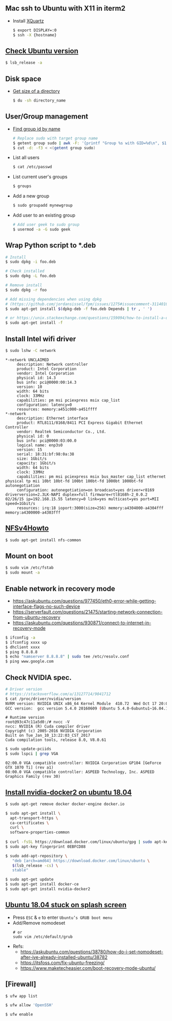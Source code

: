 ## Mac ssh to Ubuntu with X11 in iterm2

- Install [XQuartz](https://uisapp2.iu.edu/confluence-prd/pages/viewpage.action?pageId=280461906)

  ```bash
  $ export DISPLAY=:0
  $ ssh -X {hostname}
  ```

## [Check Ubuntu version](https://linuxize.com/post/how-to-check-your-ubuntu-version/#targetText=Open%20your%20terminal%20either%20by,to%20display%20the%20Ubuntu%20version.&targetText=Your%20Ubuntu%20version%20will%20be,am%20using%20Ubuntu%2018.04%20LTS.)

  ```bash
  $ lsb_release -a
  ```
## Disk space

- [Get size of a directory](https://dotblogs.com.tw/newmonkey48/2012/12/07/85471)

  ```bash
  $ du -sh directory_name
  ```

## User/Group management

- [Find group id by name](https://askubuntu.com/a/639997/824819)
  
  ```bash
  # Replace sudo with target group name
  $ getent group sudo | awk -F: '{printf "Group %s with GID=%d\n", $1, $3}'\n
  $ cut -d: -f3 < <(getent group sudo)
  ```

- List all users

  ```bash
  $ cat /etc/passwd
  ```

- List current user's groups

  ```bash
  $ groups
  ```

- Add a new group

  ```bash
  $ sudo groupadd mynewgroup
  ```

- Add user to an existing group
  
  ```bash
  # Add user geek to sudo group
  $ usermod -a -G sudo geek
  ```

## Wrap Python script to *.deb

  ```bash
  # Install
  $ sudo dpkg -i foo.deb
  
  # Check installed
  $ sudo dpkg -L foo.deb
  
  # Remove install
  $ sudo dpkg -r foo

  # Add missing dependencies when using dpkg
  # (https://github.com/jordansissel/fpm/issues/1275#issuecomment-311401078)
  $ sudo apt-get install $(dpkg-deb -f foo.deb Depends | tr , ' ')

  # or https://unix.stackexchange.com/questions/159094/how-to-install-a-deb-file-by-dpkg-i-or-by-apt
  $ sudo apt-get install -f
  ```

## Install Intel wifi driver

  ```bash
  $ sudo lshw -C network
  ```
  
  ```
  *-network UNCLAIMED
       description: Network controller
       product: Intel Corporation
       vendor: Intel Corporation
       physical id: 14.3
       bus info: pci@0000:00:14.3
       version: 10
       width: 64 bits
       clock: 33MHz
       capabilities: pm msi pciexpress msix cap_list
       configuration: latency=0
       resources: memory:a451c000-a451ffff
  *-network
       description: Ethernet interface
       product: RTL8111/8168/8411 PCI Express Gigabit Ethernet Controller
       vendor: Realtek Semiconductor Co., Ltd.
       physical id: 0
       bus info: pci@0000:03:00.0
       logical name: enp3s0
       version: 15
       serial: 18:31:bf:98:0a:38
       size: 1Gbit/s
       capacity: 1Gbit/s
       width: 64 bits
       clock: 33MHz
       capabilities: pm msi pciexpress msix bus_master cap_list ethernet physical tp mii 10bt 10bt-fd 100bt 100bt-fd 1000bt 1000bt-fd autonegotiation
       configuration: autonegotiation=on broadcast=yes driver=r8169 driverversion=2.3LK-NAPI duplex=full firmware=rtl8168h-2_0.0.2 02/26/15 ip=192.168.15.55 latency=0 link=yes multicast=yes port=MII speed=1Gbit/s
       resources: irq:18 ioport:3000(size=256) memory:a4304000-a4304fff memory:a4300000-a4303fff
   ```


## [NFSv4Howto](https://help.ubuntu.com/community/NFSv4Howto)
  
  ```bash
  $ sudo apt-get install nfs-common
  ```

## Mount on boot

  ```bash
  $ sudo vim /etc/fstab
  $ sudo mount -a
  ```
## Enable network in recovery mode

  - https://askubuntu.com/questions/977450/eth0-error-while-getting-interface-flags-no-such-device
  - https://serverfault.com/questions/21475/starting-network-connection-from-ubuntu-recovery
  - https://askubuntu.com/questions/930871/connect-to-internet-in-recovery-mode

  ```bash
  $ ifconfig -a
  $ ifconfig xxxx up
  $ dhclient xxxx
  $ ping 8.8.8.8
  $ echo "namserver 8.8.8.8" | sudo tee /etc/resolv.conf
  $ ping www.google.com
  ```
## Check NVIDIA spec.
  
  ```bash
  # Driver version
  # https://stackoverflow.com/a/13127714/9041712
  $ cat /proc/driver/nvidia/version
  NVRM version: NVIDIA UNIX x86_64 Kernel Module  410.72  Wed Oct 17 20:08:45 CDT 2018
  GCC version:  gcc version 5.4.0 20160609 (Ubuntu 5.4.0-6ubuntu1~16.04.10)
  ```

  ```
  # Runtime version
  root@93c47c11a5d0:/# nvcc -V
  nvcc: NVIDIA (R) Cuda compiler driver
  Copyright (c) 2005-2016 NVIDIA Corporation
  Built on Tue_Jan_10_13:22:03_CST_2017
  Cuda compilation tools, release 8.0, V8.0.61
  ```

  ```bash
  $ sudo update-pciids
  $ sudo lspci | grep VGA
  ```
  
  ```
  02:00.0 VGA compatible controller: NVIDIA Corporation GP104 [GeForce GTX 1070 Ti] (rev a1)
  08:00.0 VGA compatible controller: ASPEED Technology, Inc. ASPEED Graphics Family (rev 30)
  ```

## [Install nvidia-docker2 on ubuntu 18.04](https://github.com/NVIDIA/nvidia-docker/issues/887#issuecomment-447829585)

  ```bash
  $ sudo apt-get remove docker docker-engine docker.io

  $ sudo apt-get install \
    apt-transport-https \
    ca-certificates \
    curl \
    software-properties-common
    
  $ curl -fsSL https://download.docker.com/linux/ubuntu/gpg | sudo apt-key add -
  $ sudo apt-key fingerprint 0EBFCD88

  $ sudo add-apt-repository \
     "deb [arch=amd64] https://download.docker.com/linux/ubuntu \
     $(lsb_release -cs) \
     stable"

  $ sudo apt-get update
  $ sudo apt-get install docker-ce
  $ sudo apt-get install nvidia-docker2
  ```

## [Ubuntu 18.04 stuck on splash screen](https://www.maketecheasier.com/boot-recovery-mode-ubuntu/)

- Press `ESC` & `e` to enter `Ubuntu’s GRUB boot menu`
- Add/Remove nomodeset
  ```
  # or
  sudo vim /etc/default/grub
  ```
- Refs:
  - https://askubuntu.com/questions/38780/how-do-i-set-nomodeset-after-ive-already-installed-ubuntu/38782
  - https://itsfoss.com/fix-ubuntu-freezing/
  - https://www.maketecheasier.com/boot-recovery-mode-ubuntu/

## [Firewall]

```bash
$ ufw app list

$ ufw allow 'OpenSSH'

$ ufw enable
```
